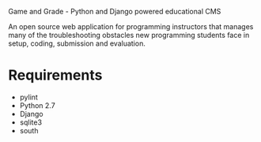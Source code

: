 
Game and Grade - Python and Django powered educational CMS

An open source web application for programming instructors that manages many of the troubleshooting obstacles new programming students face in setup, coding, submission and evaluation.

Requirements
============
- pylint
- Python 2.7
- Django
- sqlite3
- south 

